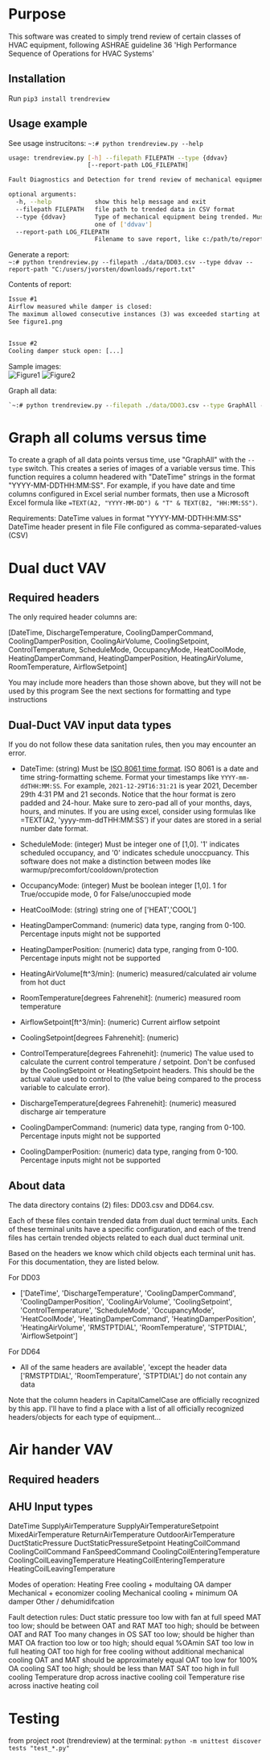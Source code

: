 
# Purpose
This software was created to simply trend review of certain classes of HVAC equipment, following ASHRAE guideline 36 'High Performance Sequence of Operations for HVAC Systems'

## Installation
Run `pip3 install trendreview`

## Usage example
See usage instrucitons:
`~:# python trendreview.py --help`
```bash
usage: trendreview.py [-h] --filepath FILEPATH --type {ddvav}
                      [--report-path LOG_FILEPATH]

Fault Diagnostics and Detection for trend review of mechanical equipment

optional arguments:
  -h, --help            show this help message and exit
  --filepath FILEPATH   file path to trended data in CSV format
  --type {ddvav}        Type of mechanical equipment being trended. Must be
                        one of ['ddvav']
  --report-path LOG_FILEPATH
                        Filename to save report, like c:/path/to/report.txt
```
Generate a report:</br>
`~:# python trendreview.py --filepath ./data/DD03.csv --type ddvav --report-path "C:/users/jvorsten/downloads/report.txt"`

Contents of report:</br>
```txt
Issue #1
Airflow measured while damper is closed:
The maximum allowed consecutive instances (3) was exceeded starting at data indices [18, 37]
See figure1.png


Issue #2
Cooling damper stuck open: [...]
```

Sample images:</br>
![Figure1](./figure1.png)
![Figure2](./figure2.png)

Graph all data:</br>
```cmd
`~:# python trendreview.py --filepath ./data/DD03.csv --type GraphAll --report-path "C:/users/jvorsten/downloads/report.txt"`
```
# Graph all colums versus time
To create a graph of all data points versus time, use "GraphAll" with the `--type` switch.  This creates a series of images of a variable versus time.
This function requires a column headered with "DateTime" strings in the format "YYYY-MM-DDTHH:MM:SS". For example, if you have date and time columns configured in Excel serial number formats, then use a Microsoft Excel formula like `=TEXT(A2, "YYYY-MM-DD") & "T" & TEXT(B2, "HH:MM:SS")`. 

Requirements:
DateTime values in format "YYYY-MM-DDTHH:MM:SS"
DateTime header present in file
File configured as comma-separated-values (CSV)

# Dual duct VAV

## Required headers
The only required header columns are:

[DateTime, DischargeTemperature, CoolingDamperCommand, CoolingDamperPosition, CoolingAirVolume, CoolingSetpoint, ControlTemperature, ScheduleMode, OccupancyMode, HeatCoolMode, HeatingDamperCommand, HeatingDamperPosition, HeatingAirVolume, RoomTemperature, AirflowSetpoint]

You may include more headers than those shown above, but they will not be used by this program
See the next sections for formatting and type instructions

## Dual-Duct VAV input data types
If you do not follow these data sanitation rules, then you may encounter an error.

* DateTime: (string) Must be [ISO 8061 time format](https://www.iso.org/iso-8601-date-and-time-format.html). ISO 8061 is a date and time string-formatting scheme. Format your timestamps like `YYYY-mm-ddTHH:MM:SS`. For example, `2021-12-29T16:31:21` is year 2021, December 29th 4:31 PM and 21 seconds. Notice that the hour format is zero padded and 24-hour. Make sure to zero-pad all of your months, days, hours, and minutes. If you are using excel, consider using formulas like =TEXT(A2, 'yyyy-mm-ddTHH:MM:SS') if your dates are stored in a serial number date format.

* ScheduleMode: (integer) Must be integer one of [1,0]. '1' indicates scheduled occupancy, and '0' indicates schedule unoccpuancy. This software does not make a distinction between modes like warmup/precomfort/cooldown/protection
* OccupancyMode: (integer) Must be boolean integer [1,0]. 1 for True/occupide mode, 0 for False/unoccupied mode
* HeatCoolMode: (string) string one of ['HEAT','COOL']
* HeatingDamperCommand: (numeric) data type, ranging from 0-100. Percentage inputs might not be supported
* HeatingDamperPosition: (numeric) data type, ranging from 0-100. Percentage inputs might not be supported
* HeatingAirVolume[ft^3/min]: (numeric) measured/calculated air volume from hot duct
* RoomTemperature[degrees Fahrenehit]: (numeric) measured room temperature
* AirflowSetpoint[ft^3/min]: (numeric) Current airflow setpoint
* CoolingSetpoint[degrees Fahrenehit]: (numeric) 
* ControlTemperature[degrees Fahrenehit]: (numeric) The value used to calculate the current control temperature / setpoint. Don't be confused by the CoolingSetpoint or HeatingSetpoint headers. This should be the actual value used to control to (the value being compared to the process variable to calculate error).
* DischargeTemperature[degrees Fahrenehit]: (numeric) measured discharge air temperature
* CoolingDamperCommand: (numeric) data type, ranging from 0-100. Percentage inputs might not be supported
* CoolingDamperPosition: (numeric) data type, ranging from 0-100. Percentage inputs might not be supported


## About data
The data directory contains (2) files: DD03.csv and DD64.csv.

Each of these files contain trended data from dual duct terminal units. Each of these terminal units have a specific configuration, and each of the trend files has certain trended objects related to each dual duct terminal unit.

Based on the headers we know which child objects each terminal unit has. For this documentation, they are listed below.

For DD03
* ['DateTime', 'DischargeTemperature', 'CoolingDamperCommand', 'CoolingDamperPosition', 'CoolingAirVolume', 'CoolingSetpoint', 'ControlTemperature', 'ScheduleMode', 'OccupancyMode', 'HeatCoolMode', 'HeatingDamperCommand', 'HeatingDamperPosition', 'HeatingAirVolume', 'RMSTPTDIAL', 'RoomTemperature', 'STPTDIAL', 'AirflowSetpoint']

For DD64
* All of the same headers are available', 'except the header data ['RMSTPTDIAL', 'RoomTemperature', 'STPTDIAL'] do not contain any data

Note that the column headers in CapitalCamelCase are officially recognized by this app.  I'll have to find a place with a list of all officially recognized headers/objects for each type of equipment...

# Air hander VAV

## Required headers

## AHU Input types
DateTime
SupplyAirTemperature
SupplyAirTemperatureSetpoint
MixedAirTemperature
ReturnAirTemperature
OutdoorAirTemperature
DuctStaticPressure
DuctStaticPressureSetpoint
HeatingCoilCommand
CoolingCoilCommand
FanSpeedCommand
CoolingCoilEnteringTemperature
CoolingCoilLeavingTemperature
HeatingCoilEnteringTemperature
HeatingCoilLeavingTemperature

Modes of operation:
Heating
Free cooling + modultaing OA damper
Mechanical + economizer cooling
Mechanical cooling + minimum OA damper
Other / dehumidifcation

Fault detection rules:
Duct static pressure too low with fan at full speed
MAT too low; should be between OAT and RAT
MAT too high; should be between OAT and RAT
Too many changes in OS
SAT too low; should be higher than MAT
OA fraction too low or too high; should equal %OAmin
SAT too low in full heating 
OAT too high for free cooling without additional mechanical cooling
OAT and MAT should be approximately equal 
OAT too low for 100% OA cooling
SAT too high; should be less than MAT
SAT too high in full cooling 
Temperature drop across inactive cooling coil
Temperature rise across inactive heating coil

# Testing
from project root (trendreview) at the terminal: `python -m unittest discover tests "test_*.py"`